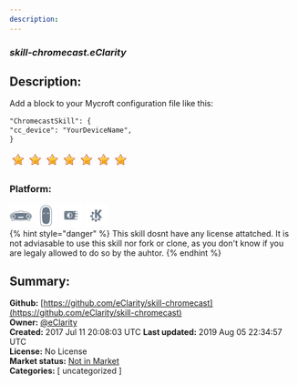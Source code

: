 ```yaml
---
description: 
---
```


### _skill-chromecast.eClarity_  
## Description:  
Add a block to your Mycroft configuration file like this:

```
"ChromecastSkill": {
"cc_device": "YourDeviceName",
}
```  
  
![](../.gitbook/assets/star.png)![](../.gitbook/assets/star.png)![](../.gitbook/assets/star.png)![](../.gitbook/assets/star.png)![](../.gitbook/assets/star.png)![](../.gitbook/assets/star.png)![](../.gitbook/assets/star.png)  
  
### Platform:  
 ![Mark I](../.gitbook/assets/mark-1-icon.png)  ![Mark II](../.gitbook/assets/mark-2-icon.png)  ![Picroft](../.gitbook/assets/picroft-icon.png)  ![plasmoid](../.gitbook/assets/kde.png)   
{% hint style="danger" %}
This skill dosnt have any license attatched. It is not adviasable to use this skill nor fork or clone, as you don't know if you are legaly allowed to do so by the auhtor.
{% endhint %}
  
## Summary:  
**Github:** [https://github.com/eClarity/skill-chromecast](https://github.com/eClarity/skill-chromecast)  
**Owner:** [@eClarity](https://github.com/eClarity)  
**Created:** 2017 Jul 11 20:08:03 UTC  **Last updated:** 2019 Aug 05 22:34:57 UTC  
**License:** No License  
**Market status:** [Not in Market](https://market.mycroft.ai/skill/)  
**Categories:** [ uncategorized ]   
